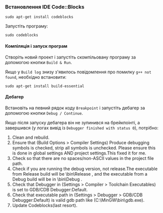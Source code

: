 ### Встановлення IDE Code::Blocks

~~~~
sudo apt-get install codeblocks
~~~~

Запустіть програму:
~~~~
sudo codeblocks
~~~~

#### Компіляція і запуск програм

Створіть новий проект і запустіть скомпільовану програму за допомогою кнопки `Build & Run`.

Якщо у `Build log` знизу з'явилось повідомлення про помилку `g++ not found`, необхідно встановити:
~~~~
sudo apt-get install build-essential
~~~~

#### Дебагер

Встановіть на певний рядок коду `Breakpoint` і запустіть дебагер за допомогою кнопки `Debug / Continue`.

Якщо після запуску дебагера він не зупинився на брейкпоінті, а завершився (у логах вивід із `Debugger finished with status 0`), потрібно:

1. Clean and rebuild.
2. Ensure that (Build Options > Compiler Settings) Produce debugging symbols is checked, strip all symbols is unchecked. Please ensure this is done in global settings AND project settings.This fixed it for me.
3. Check so that there are no spaces/non-ASCII values in the project file path.
4. Check if you are running the debug version, not release.The executable from Release build will be \bin\Release , and the executable from a Debug build will be in \bin\Debug .
5. Check that Debugger in (Settings > Compiler > Toolchain Executables) is set to GDB/CDB Debugger:Default.
6. Check that executable path in (Settings > Debugger > GDB/CDB Debugger:Default) is valid gdb path like (C:\MinGW\bin\gdb.exe).
7. Update Codeblocks(last resort).
